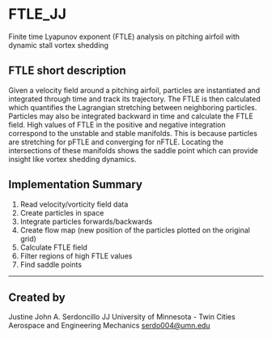 # FTLE_JJ
Finite time Lyapunov exponent (FTLE) analysis on pitching airfoil with dynamic stall vortex shedding

## FTLE short description
Given a velocity field around a pitching airfoil, particles are instantiated and integrated through time and track its trajectory. The FTLE is then calculated which quantifies the Lagrangian stretching between neighboring particles. Particles may also be integrated backward in time and calculate the FTLE field. High values of FTLE in the positive and negative integration correspond to the unstable and stable manifolds. This is because particles are stretching for pFTLE and converging for nFTLE. Locating the intersections of these manifolds shows the saddle point which can provide insight like vortex shedding dynamics.

## Implementation Summary
  1. Read velocity/vorticity field data
  2. Create particles in space
  3. Integrate particles forwards/backwards
  4. Create flow map (new position of the particles plotted on the original grid)
  5. Calculate FTLE field
  6. Filter regions of high FTLE values
  7. Find saddle points

--- 
## Created by
Justine John A. Serdoncillo
JJ
University of Minnesota - Twin Cities
Aerospace and Engineering Mechanics
serdo004@umn.edu
